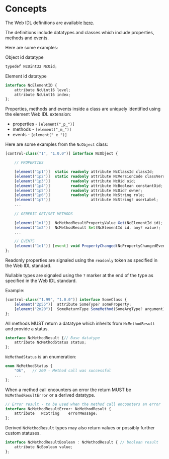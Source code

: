 # Concepts

The Web IDL definitions are available [here](../idl/NC-Framework.webidl).

The definitions include datatypes and classes which include properties, methods and events.

Here are some examples:

Object id datatype

```typescript
typedef NcUint32 NcOid;
```

Element id datatype

```typescript
interface NcElementID {
    attribute NcUint16 level;
    attribute NcUint16 index;
};
```

Properties, methods and events inside a class are uniquely identified using the element Web IDL extension:

* properties - `[element("_p_")]`
* methods - `[element("_m_")]`
* events - `[element("_e_")]`

Here are some examples from the `NcObject` class:

```typescript
[control-class("1", "1.0.0")] interface NcObject {

    // PROPERTIES

    [element("1p1")]  static readonly attribute NcClassId classId;
    [element("1p2")]  static readonly attribute NcVersionCode classVersion;
    [element("1p3")]         readonly attribute NcOid oid;
    [element("1p4")]         readonly attribute NcBoolean constantOid;
    [element("1p5")]         readonly attribute NcOid? owner;
    [element("1p6")]         readonly attribute NcString role;
    [element("1p7")]                  attribute NcString? userLabel;
    ...
    
    // GENERIC GET/SET METHODS

    [element("1m1")]  NcMethodResultPropertyValue Get(NcElementId id);
    [element("1m2")]  NcMethodResult Set(NcElementId id, any? value);
    ...

    // EVENTS
    [element("1e1")] [event] void PropertyChanged(NcPropertyChangedEventData eventData);
};
```

Readonly properties are signaled using the `readonly` token as specified in the Web IDL standard.

Nullable types are signaled using the `?` marker at the end of the type as specified in the Web IDL standard.

Example:

```typescript
[control-class("1.99", "1.0.0")] interface SomeClass {
    [element("2p55")]  attribute SomeType? someProperty;
    [element("2m20")]  SomeReturnType SomeMethod(SomeArgType? argument);
};
```

All methods MUST return a datatype which inherits from `NcMethodResult` and provide a status.

```typescript
interface NcMethodResult {// Base datatype
    attribute NcMethodStatus status;
};
```

`NcMethodStatus` is an enumeration:

```typescript
enum NcMethodStatus {
    "Ok",   // 200 - Method call was successful
    ...
};
```

When a method call encounters an error the return MUST be `NcMethodResultError` or a derived datatype.

```typescript
// Error result - to be used when the method call encounters an error
interface NcMethodResultError: NcMethodResult {
    attribute   NcString    errorMessage;
};
```

Derived `NcMethodResult` types may also return values or possibly further custom statuses.

```typescript
interface NcMethodResultBoolean : NcMethodResult { // boolean result
    attribute NcBoolean value;
};
```
